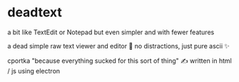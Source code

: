 # deadtext

a bit like TextEdit or Notepad but even simpler and with fewer features

a dead simple raw text viewer and editor
🎵 no distractions, just pure ascii ✨

cportka "because everything sucked for this sort of thing"
✍️ written in html / js using electron
